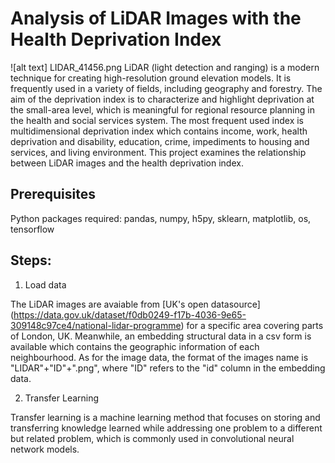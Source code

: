 # Analysis of LiDAR Images with the Health Deprivation Index
![alt text] LIDAR_41456.png
LiDAR (light detection and ranging) is a modern technique for creating high-resolution ground 
elevation models. It is frequently used in a variety of fields, including geography and forestry. 
The aim of the deprivation index is to characterize and highlight deprivation at the small-area level, 
which is meaningful for regional resource planning in the health and social services system. The 
most frequent used index is multidimensional deprivation index which contains income, work, 
health deprivation and disability, education, crime, impediments to housing and services, and 
living environment. This project examines the relationship between 
LiDAR images and the health deprivation index.

## Prerequisites

Python packages required: pandas, numpy, h5py, sklearn, matplotlib, os, tensorflow

## Steps: 

1. Load data

The LiDAR images are avaiable from [UK's open datasource] (https://data.gov.uk/dataset/f0db0249-f17b-4036-9e65-309148c97ce4/national-lidar-programme) for a specific area covering parts of London, UK. Meanwhile, an embedding structural data in a csv form is available which contains the geographic information of each neighbourhood. As for the image data, the format of the images name is "LIDAR"+"ID"+".png", where "ID" refers to the "id" column in the embedding data.

2. Transfer Learning

Transfer learning is a machine learning method that focuses on storing and transferring knowledge 
learned while addressing one problem to a different but related problem, which is commonly used 
in convolutional neural network models. 

